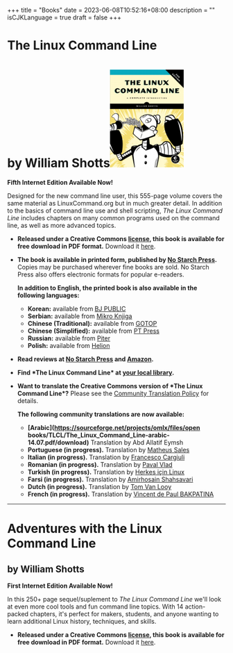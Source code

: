 +++
title = "Books"
date = 2023-06-08T10:52:16+08:00
description = ""
isCJKLanguage = true
draft = false
+++



# The Linux Command Line

# by William Shotts![The Linux Command Line cover](_index_img/lcl2_front_new.png)

**Fifth Internet Edition Available Now!**

Designed for the new command line user, this 555-page volume covers the same material as LinuxCommand.org but in much greater detail. In addition to the basics of command line use and shell scripting, *The Linux Command Line* includes chapters on many common programs used on the command line, as well as more advanced topics.

- **Released under a Creative Commons [license](https://creativecommons.org/licenses/by-nc-nd/3.0/), this book is available for free download in PDF format.** Download it [here](https://sourceforge.net/projects/linuxcommand/files/TLCL/19.01/TLCL-19.01.pdf/download).

- **The book is available in printed form, published by [No Starch Press](https://nostarch.com/tlcl2).** Copies may be purchased wherever fine books are sold. No Starch Press also offers electronic formats for popular e-readers.

  **In addition to English, the printed book is also available in the following languages:**

  - **Korean:** available from [BJ PUBLIC](https://bjpublic.tistory.com/)
  - **Serbian:** available from [Mikro Knjiga](http://www.mikroknjiga.rs/)
  - **Chinese (Traditional):** available from [GOTOP](http://books.gotop.com.tw/)
  - **Chinese (Simplified):** available from [PT Press](http://www.ptpress.com.cn/)
  - **Russian:** available from [Piter](https://www.piter.com/)
  - **Polish:** available from [Helion](https://helion.pl/)

- **Read reviews at [No Starch Press](https://nostarch.com/tlcl2#reviews) and [Amazon](https://www.amazon.com/Linux-Command-Line-2nd-Introduction/product-reviews/1593279523/ref=cm_cr_dp_d_show_all_btm?ie=UTF8&reviewerType=all_reviews).**

- **Find \*The Linux Command Line\* at [your local library](https://www.worldcat.org/title/linux-command-line-a-complete-introduction/oclc/714726098&referer=brief_results).**

- **Want to translate the Creative Commons version of \*The Linux Command Line\*?** Please see the [Community Translation Policy](https://linuxcommand.org/lc3_translations.php) for details.

  **The following community translations are now available:**

  - **[Arabic](https://sourceforge.net/projects/omlx/files/open books/TLCL/The_Linux_Command_Line-arabic-14.07.pdf/download)** Translation by Abd Allatif Eymsh
  - **Portuguese (in progress).** Translation by [Matheus Sales](mailto:ms.matheus01@gmail.com)
  - **Italian (in progress).** Translation by [Francesco Cargiuli](mailto:francesco.cargiuli@gmail.com)
  - **Romanian (in progress).** Translation by [Paval Vlad](mailto:wladpaul@yahoo.com)
  - **Turkish (in progress).** Translation by [Herkes için Linux](mailto:herkesicinlinux@protonmail.com)
  - **Farsi (in progress).** Translation by [Amirhosain Shahsavari](mailto:shvb2007@gmail.com)
  - **Dutch (in progress).** Translation by [Tom Van Looy](mailto:tom@ctors.net)
  - **French (in progress).** Translation by [Vincent de Paul BAKPATINA](mailto:vincent.bakpatina@ipnetinstitute.com)

------

# Adventures with the Linux Command Line

## by William Shotts

**First Internet Edition Available Now!**

In this 250+ page sequel/suplement to *The Linux Command Line* we'll look at even more cool tools and fun command line topics. With 14 action-packed chapters, it's perfect for makers, students, and anyone wanting to learn additional Linux history, techniques, and skills.

- **Released under a Creative Commons [license](https://creativecommons.org/licenses/by-nc-nd/3.0/), this book is available for free download in PDF format.** Download it [here](https://sourceforge.net/projects/linuxcommand/files/AWTLCL/21.10/AWTLCL-21.10.pdf/download).